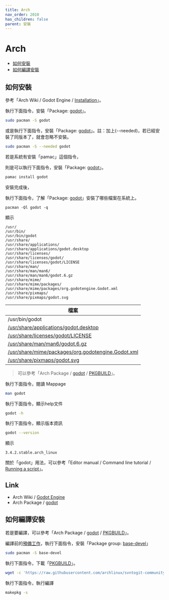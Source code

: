 ```yaml
---
title: Arch
nav_order: 2010
has_children: false
parent: 安裝
---
```


# Arch

* [如何安裝](#如何安裝)
* [如何編譯安裝](#如何編譯安裝)


## 如何安裝

參考「Arch Wiki / Godot Engine / [Installation](https://wiki.archlinux.org/title/Godot_Engine#Installation)」。

執行下面指令，安裝「Package: [godot](https://archlinux.org/packages/community/x86_64/godot/)」。

``` sh
sudo pacman -S godot
```

或是執行下面指令，安裝「Package: [godot](https://archlinux.org/packages/community/x86_64/godot/)」。註：加上(--needed)，若已經安裝了同版本了，就會忽略不安裝。

``` sh
sudo pacman -S --needed godot
```

若是系統有安裝「pamac」這個指令，

則是可以執行下面指令，安裝「Package: [godot](https://archlinux.org/packages/community/x86_64/godot/)」。

``` sh
pamac install godot
```

安裝完成後，

執行下面指令，了解「Package: [godot](https://archlinux.org/packages/community/x86_64/godot/)」安裝了哪些檔案在系統上。

```
pacman -Ql godot -q
```

顯示

```
/usr/
/usr/bin/
/usr/bin/godot
/usr/share/
/usr/share/applications/
/usr/share/applications/godot.desktop
/usr/share/licenses/
/usr/share/licenses/godot/
/usr/share/licenses/godot/LICENSE
/usr/share/man/
/usr/share/man/man6/
/usr/share/man/man6/godot.6.gz
/usr/share/mime/
/usr/share/mime/packages/
/usr/share/mime/packages/org.godotengine.Godot.xml
/usr/share/pixmaps/
/usr/share/pixmaps/godot.svg
```

| 檔案 |
| --- |
| /usr/bin/godot |
| [/usr/share/applications/godot.desktop](https://github.com/godotengine/godot/blob/master/misc/dist/linux/org.godotengine.Godot.desktop) |
| [/usr/share/licenses/godot/LICENSE](https://github.com/godotengine/godot/blob/master/LICENSE.txt) |
| [/usr/share/man/man6/godot.6.gz](https://github.com/godotengine/godot/blob/master/misc/dist/linux/godot.6) |
| [/usr/share/mime/packages/org.godotengine.Godot.xml](https://github.com/godotengine/godot/blob/master/misc/dist/linux/org.godotengine.Godot.xml) |
| [/usr/share/pixmaps/godot.svg](https://github.com/godotengine/godot/blob/master/icon.svg) |

> 可以參考「Arch Package / [godot](https://archlinux.org/packages/community/x86_64/godot/) / [PKGBUILD](https://github.com/archlinux/svntogit-community/blob/packages/godot/trunk/PKGBUILD#L57)」。

執行下面指令，閱讀 Mappage

``` sh
man godot
```

執行下面指令，顯示help文件

``` sh
godot -h
```

執行下面指令，顯示版本資訊

``` sh
godot --version
```

顯示

```
3.4.2.stable.arch_linux
```

關於「godot」用法，可以參考「Editor manual / Command line tutorial / [Running a script](https://docs.godotengine.org/en/stable/tutorials/editor/command_line_tutorial.html#running-a-script)」。

## Link

* Arch Wiki / [Godot Engine](https://wiki.archlinux.org/title/Godot_Engine)
* Arch Package / [godot](https://archlinux.org/packages/community/x86_64/godot/)


## 如何編譯安裝

若是要編譯，可以參考「Arch Package / [godot](https://archlinux.org/packages/community/x86_64/godot/) / [PKGBUILD](https://github.com/archlinux/svntogit-community/blob/packages/godot/trunk/PKGBUILD#L26)」。

編譯前的[預備工作](https://wiki.archlinux.org/title/Creating_packages#Prerequisite_software)，執行下面指令，安裝「Package group: [base-devel](https://archlinux.org/groups/x86_64/base-devel/)」

``` sh
sudo pacman -S base-devel
```

執行下面指令，下載「[PKGBUILD](https://github.com/archlinux/svntogit-community/blob/packages/godot/trunk/PKGBUILD)」。

``` sh
wget -c 'https://raw.githubusercontent.com/archlinux/svntogit-community/packages/godot/trunk/PKGBUILD'
```

執行下面指令，執行編譯

``` sh
makepkg -s
```
